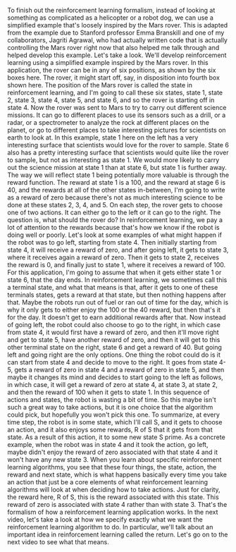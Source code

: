 To finish out the reinforcement learning formalism, instead of looking at something as complicated as a helicopter or a robot dog, we can use a simplified example that's loosely inspired by the Mars rover. This is adapted from the example due to Stanford professor Emma Branskill and one of my collaborators, Jagriti Agrawal, who had actually written code that is actually controlling the Mars rover right now that also helped me talk through and helped develop this example. Let's take a look. We'll develop reinforcement learning using a simplified example inspired by the Mars rover. In this application, the rover can be in any of six positions, as shown by the six boxes here. The rover, it might start off, say, in disposition into fourth box shown here. The position of the Mars rover is called the state in reinforcement learning, and I'm going to call these six states, state 1, state 2, state 3, state 4, state 5, and state 6, and so the rover is starting off in state 4. Now the rover was sent to Mars to try to carry out different science missions. It can go to different places to use its sensors such as a drill, or a radar, or a spectrometer to analyze the rock at different places on the planet, or go to different places to take interesting pictures for scientists on earth to look at. In this example, state 1 here on the left has a very interesting surface that scientists would love for the rover to sample. State 6 also has a pretty interesting surface that scientists would quite like the rover to sample, but not as interesting as state 1. We would more likely to carry out the science mission at state 1 than at state 6, but state 1 is further away. The way we will reflect state 1 being potentially more valuable is through the reward function. The reward at state 1 is a 100, and the reward at stage 6 is 40, and the rewards at all of the other states in-between, I'm going to write as a reward of zero because there's not as much interesting science to be done at these states 2, 3, 4, and 5. On each step, the rover gets to choose one of two actions. It can either go to the left or it can go to the right. The question is, what should the rover do? In reinforcement learning, we pay a lot of attention to the rewards because that's how we know if the robot is doing well or poorly. Let's look at some examples of what might happen if the robot was to go left, starting from state 4. Then initially starting from state 4, it will receive a reward of zero, and after going left, it gets to state 3, where it receives again a reward of zero. Then it gets to state 2, receives the reward is 0, and finally just to state 1, where it receives a reward of 100. For this application, I'm going to assume that when it gets either state 1 or state 6, that the day ends. In reinforcement learning, we sometimes call this a terminal state, and what that means is that, after it gets to one of these terminals states, gets a reward at that state, but then nothing happens after that. Maybe the robots run out of fuel or ran out of time for the day, which is why it only gets to either enjoy the 100 or the 40 reward, but then that's it for the day. It doesn't get to earn additional rewards after that. Now instead of going left, the robot could also choose to go to the right, in which case from state 4, it would first have a reward of zero, and then it'll move right and get to state 5, have another reward of zero, and then it will get to this other terminal state on the right, state 6 and get a reward of 40. But going left and going right are the only options. One thing the robot could do is it can start from state 4 and decide to move to the right. It goes from state 4-5, gets a reward of zero in state 4 and a reward of zero in state 5, and then maybe it changes its mind and decides to start going to the left as follows, in which case, it will get a reward of zero at state 4, at state 3, at state 2, and then the reward of 100 when it gets to state 1. In this sequence of actions and states, the robot is wasting a bit of time. So this maybe isn't such a great way to take actions, but it is one choice that the algorithm could pick, but hopefully you won't pick this one. To summarize, at every time step, the robot is in some state, which I'll call S, and it gets to choose an action, and it also enjoys some rewards, R of S that it gets from that state. As a result of this action, it to some new state S prime. As a concrete example, when the robot was in state 4 and it took the action, go left, maybe didn't enjoy the reward of zero associated with that state 4 and it won't have any new state 3. When you learn about specific reinforcement learning algorithms, you see that these four things, the state, action, the reward and next state, which is what happens basically every time you take an action that just be a core elements of what reinforcement learning algorithms will look at when deciding how to take actions. Just for clarity, the reward here, R of S, this is the reward associated with this state. This reward of zero is associated with state 4 rather than with state 3. That's the formalism of how a reinforcement learning application works. In the next video, let's take a look at how we specify exactly what we want the reinforcement learning algorithm to do. In particular, we'll talk about an important idea in reinforcement learning called the return. Let's go on to the next video to see what that means.